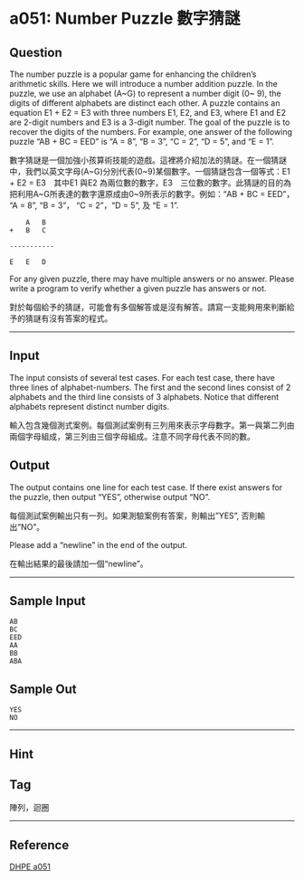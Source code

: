 # a051: Number Puzzle 數字猜謎

## Question
The number puzzle is a popular game for enhancing the children’s arithmetic skills. Here we will introduce a number addition puzzle. In the puzzle, we use an alphabet (A\~G) to represent a number digit (0\~ 9), the digits of different alphabets are distinct each other. A puzzle contains an equation E1 + E2 = E3 with three numbers E1, E2, and E3, where E1 and E2 are 2-digit numbers and E3 is a 3-digit number. The goal of the puzzle is to recover the digits of the numbers. For example, one answer of the following puzzle “AB + BC = EED” is “A = 8”, “B = 3”, “C = 2”, “D = 5”, and “E = 1”.

數字猜謎是一個加強小孩算術技能的遊戲。這裡將介紹加法的猜謎。在一個猜謎中，我們以英文字母(A\~G)分別代表(0\~9)某個數字。一個猜謎包含一個等式：E1 + E2 = E3　其中E1 與E2 為兩位數的數字，E3　三位數的數字。此猜謎的目的為把利用A~G所表達的數字還原成由0~9所表示的數字。例如：“AB + BC = EED”， “A = 8”, “B = 3”， “C = 2”，“D = 5”, 及 “E = 1”.　    

```
 	A	B
+	B	C

-----------

E	E	D
```

For any given puzzle, there may have multiple answers or no answer. Please write a program to verify whether a given puzzle has answers or not.

對於每個給予的猜謎，可能會有多個解答或是沒有解答。請寫一支能夠用來判斷給予的猜謎有沒有答案的程式。

---

## Input
The input consists of several test cases. For each test case, there have three lines of alphabet-numbers. The first and the second lines consist of 2 alphabets and the third line consists of 3 alphabets. Notice that different alphabets represent distinct number digits.

輸入包含幾個測式案例。每個測試案例有三列用來表示字母數字。第一與第二列由兩個字母組成，第三列由三個字母組成。注意不同字母代表不同的數。

## Output
The output contains one line for each test case. If there exist answers for the puzzle, then output “YES”, otherwise output “NO”.

每個測試案例輸出只有一列。如果測驗案例有答案，則輸出”YES”, 否則輸出”NO”。

Please add a “newline” in the end of the output.

在輸出結果的最後請加一個“newline”。

---

## Sample Input
```
AB 
BC 
EED 
AA 
BB 
ABA
```

## Sample Out
```
YES 
NO
```

---

## Hint

## Tag
陣列，迴圈

---
## Reference
[DHPE a051](http://134.208.12.72/ShowProblem?problemid=a051)